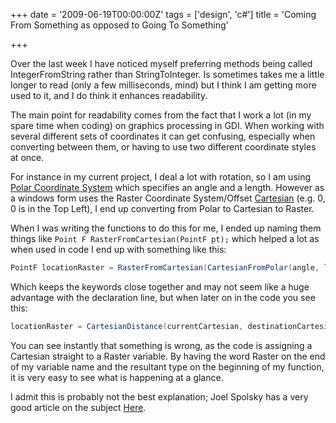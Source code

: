 +++
date = '2009-06-19T00:00:00Z'
tags = ['design', 'c#']
title = 'Coming From Something as opposed to Going To Something'

+++

Over the last week I have noticed myself preferring methods being called IntegerFromString rather than StringToInteger.  Is sometimes takes me a little longer to read (only a few milliseconds, mind) but I think I am getting more used to it, and I do think it enhances readability.

The main point for readability comes from the fact that I work a lot (in my spare time when coding) on graphics processing in GDI.  When working with several different sets of coordinates it can get confusing, especially when converting between them, or having to use two different coordinate styles at once.

For instance in my current project, I deal a lot with rotation, so I am using [Polar Coordinate System][1] which specifies an angle and a length.  However as a windows form uses the Raster Coordinate System/Offset [Cartesian][2] (e.g. 0, 0 is in the Top Left), I end up converting from Polar to Cartesian to Raster.

When I was writing the functions to do this for me, I ended up naming them things like `Point F RasterFromCartesian(PointF pt);` which helped a lot as when used in code I end up with something like this:

```csharp
PointF locationRaster = RasterFromCartesian(CartesianFromPolar(angle, length));
```

Which keeps the keywords close together and may not seem like a huge advantage with the declaration line, but when later on in the code you see this:

```csharp
locationRaster = CartesianDistance(currentCartesian, destinationCartesian);
```

You can see instantly that something is wrong, as the code is assigning a Cartesian straight to a Raster variable.  By having the word Raster on the end of my variable name and the resultant type on the beginning of my function, it is very easy to see what is happening at a glance.

I admit this is probably not the best explanation; Joel Spolsky has a very good article on the subject [Here][3].

[1]: http://en.wikipedia.org/wiki/Polar_coordinate_system
[2]: http://en.wikipedia.org/wiki/Cartesian_coordinate_system
[3]: http://www.joelonsoftware.com/articles/Wrong.html
